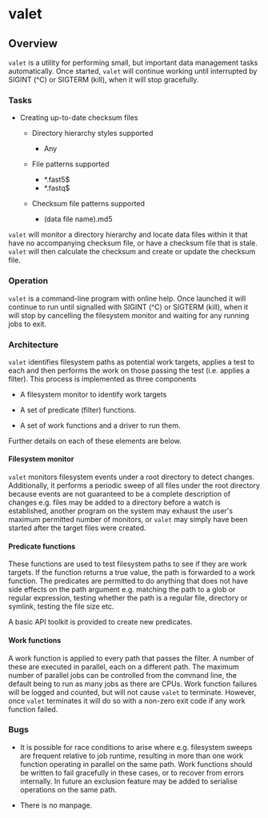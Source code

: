 # valet

## Overview

`valet` is a utility for performing small, but important data management tasks
automatically. Once started, `valet` will continue working until interrupted
by SIGINT (^C) or SIGTERM (kill), when it will stop gracefully.

### Tasks

- Creating up-to-date checksum files

  - Directory hierarchy styles supported
    
    - Any
  
  - File patterns supported
  
    - *.fast5$
    - *.fastq$

  - Checksum file patterns supported
  
    - (data file name).md5

`valet` will monitor a directory hierarchy and locate data files within it that
have no accompanying checksum file, or have a checksum file that is stale.
`valet` will then calculate the checksum and create or update the checksum file.

### Operation

`valet` is a command-line program with online help. Once launched it will
continue to run until signalled with SIGINT (^C) or SIGTERM (kill), when it
will stop by cancelling the filesystem monitor and waiting for any running jobs
to exit.

### Architecture

`valet` identifies filesystem paths as potential work targets, applies a test
to each and then performs the work on those passing the test (i.e. applies a
filter). This process is implemented as three components

- A filesystem monitor to identify work targets

- A set of predicate (filter) functions.

- A set of work functions and a driver to run them.

Further details on each of these elements are below.

#### Filesystem monitor

`valet` monitors filesystem events under a root directory to detect changes.
Additionally, it performs a periodic sweep of all files under the root directory
because events are not guaranteed to be a complete description of changes e.g.
files may be added to a directory before a watch is established, another program
 on the system may exhaust the user's maximum permitted number of monitors, or
 `valet` may simply have been started after the target files were created.

#### Predicate functions

These functions are used to test filesystem paths to see if they are work
targets. If the function returns a true value, the path is forwarded to a work
function. The predicates are permitted to do anything that does not have side
effects on the path argument e.g. matching the path to a glob or regular
expression, testing whether the path is a regular file, directory or symlink,
testing the file size etc.

A basic API toolkit is provided to create new predicates.

#### Work functions

A work function is applied to every path that passes the filter. A number of
these are executed in parallel, each on a different path. The maximum number of
parallel jobs can be controlled from the command line, the default being to run
as many jobs as there are CPUs. Work function failures will be logged and
counted, but will not cause `valet` to terminate. However, once `valet`
terminates it will do so with a non-zero exit code if any work function failed.

### Bugs

- It is possible for race conditions to arise where e.g. filesystem sweeps are
frequent relative to job runtime, resulting in more than one work function
operating in parallel on the same path. Work functions should be written to fail
gracefully in these cases, or to recover from errors internally. In future an
exclusion feature may be added to serialise operations on the same path.

- There is no manpage.
